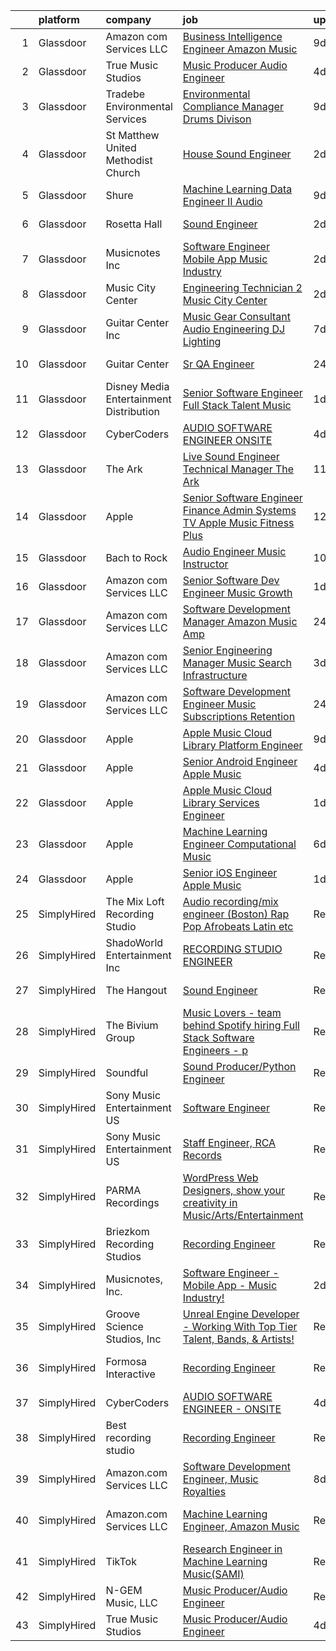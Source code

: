 

|    | platform    | company                                   | job                                                                                                                                                                                                                                                                                                                                                                                                                                                                                                                                                                                                                                                                                                                                                                                                                                                                                                                                                                                                                                                                                                                                                                                                                                                                                                                                                                                                                                                                   | update_time   | location                   |
|---:|:------------|:------------------------------------------|:----------------------------------------------------------------------------------------------------------------------------------------------------------------------------------------------------------------------------------------------------------------------------------------------------------------------------------------------------------------------------------------------------------------------------------------------------------------------------------------------------------------------------------------------------------------------------------------------------------------------------------------------------------------------------------------------------------------------------------------------------------------------------------------------------------------------------------------------------------------------------------------------------------------------------------------------------------------------------------------------------------------------------------------------------------------------------------------------------------------------------------------------------------------------------------------------------------------------------------------------------------------------------------------------------------------------------------------------------------------------------------------------------------------------------------------------------------------------|:--------------|:---------------------------|
|  1 | Glassdoor   | Amazon com Services LLC                   | [Business Intelligence Engineer  Amazon Music](https://www.glassdoor.com/partner/jobListing.htm?pos=112&ao=1136043&s=58&guid=00000181e1bcf54aa57a1c54ea745fc6&src=GD_JOB_AD&t=SR&vt=w&cs=1_5f7934dc&cb=1657349666385&jobListingId=1007971263077&jrtk=3-0-1g7grptbd2g8u001-1g7grptbr21a7000-5bd6390416243998-)                                                                                                                                                                                                                                                                                                                                                                                                                                                                                                                                                                                                                                                                                                                                                                                                                                                                                                                                                                                                                                                                                                                                                         | 9d            | Seattle, WA                |
|  2 | Glassdoor   | True Music Studios                        | [Music Producer Audio Engineer](https://www.glassdoor.com/partner/jobListing.htm?pos=104&ao=1110586&s=58&guid=00000181e1bcf54aa57a1c54ea745fc6&src=GD_JOB_AD&t=SR&vt=w&ea=1&cs=1_cee66aed&cb=1657349666384&jobListingId=1007982844153&cpc=1160948BCBA38B5B&jrtk=3-0-1g7grptbd2g8u001-1g7grptbr21a7000-e9ad603f9e1e1b90--6NYlbfkN0Cclaa377q9GeGOs9YARfq_eCDzB33vFgKlz5yYjo8czEdQQh3p8lYfEptMOoQyBJ7vsIfvVrQSJWNSSVEZI10H-7dZwhNuTLvz-qEP_0j4K4QBnJ4CqLCnpYSlWHbBS4qIZQgqN5MCnUg--oZJjHYXCubqSoCaROBEaetwyPCIiDI7YfS0l3UIgBx9lj3JYF1GVWJcEYBVndWbtK9dOfMpFcHyrU4-zyYCge5K02MKMp_k-9lYr2Ar_tVgDoSZFZgmrQG6gqa97NtigS5jZacV18L9pfTtA-TWZ2hlBugmgvcJd7Z0G-tJqLIzDc6hdBTIG7tXiyeHLkryryPcKzgp5iK5VKgUuIknyvHlx5UEPzZ1mXCMeNf-YEJLaC9xqz-ti73Q03exp50_TJeLsePSDDAcXp6ZXluCGafChailRl-jAqii0S4wF9ay7xV-KwjyO_IZKGVS668r7aFdmGCtvkWFqUIdStICz7rw8qvyGOezN9z_Ls1N5nzCfPkNUJH6kIICGaEcjw%3D%3D)                                                                                                                                                                                                                                                                                                                                                                                                                                                                                                                                                                                  | 4d            | Smithfield, RI             |
|  3 | Glassdoor   | Tradebe Environmental Services            | [Environmental Compliance Manager   Drums Divison](https://www.glassdoor.com/partner/jobListing.htm?pos=124&ao=1136043&s=58&guid=00000181e1bcf54aa57a1c54ea745fc6&src=GD_JOB_AD&t=SR&vt=w&ea=1&cs=1_5a7bf85a&cb=1657349666385&jobListingId=1007970880554&jrtk=3-0-1g7grptbd2g8u001-1g7grptbr21a7000-cf13d70524adebc5-)                                                                                                                                                                                                                                                                                                                                                                                                                                                                                                                                                                                                                                                                                                                                                                                                                                                                                                                                                                                                                                                                                                                                                | 9d            | Millington, TN             |
|  4 | Glassdoor   | St  Matthew United Methodist Church       | [House Sound Engineer](https://www.glassdoor.com/partner/jobListing.htm?pos=102&ao=1110586&s=58&guid=00000181e1bcf54aa57a1c54ea745fc6&src=GD_JOB_AD&t=SR&vt=w&ea=1&cs=1_6ce6f7ee&cb=1657349666383&jobListingId=1007987696103&cpc=3F4BEC3597F56A5D&jrtk=3-0-1g7grptbd2g8u001-1g7grptbr21a7000-e02605d2229f6e21--6NYlbfkN0DeyJ4CP5CzwT7broxeUwKBt3co1QwKwWitRQqJu2WRZ8WbzOPgHeCMVCJiBN4gdflLkq0eI4jWaarqyYzbPMIZPeOqj5jQDHOTcZuKGJiF5rH5olFcnKcVCcqlxjAAgjGoK-J1-WTii0UNgXwxsO9qIfk1eDCk4vqTRAdzYxUVCC6p18B-ngQd3wxA4f3y9NPTYwvj_T7ysbTCrKJK7KEjFDWFDa1fDENhlHw8IzocBQ-O83S2SvBbqUei6Vn7FbXG77p0IlE_I4ScQiFe11nqs2MNNZxyNjKNl4KY_un00C2AueqPRS3qKCSb_lW4CQOEaWxeBjyWdZV-_DAPpmvpK0g3yK6VvgRj5Mi_PHVvqUrxnYyPnNE8IwmLz9ZPfq0qAx8QvhnsoHJZcCJahlMuweez8rn9s_WwhRnOsaW90zlEdbQmDU-ITxlE5sbN39-Gnap53EvClKB8GS4SRr8cJADHq-a0jDBas_WyrX_eH1Xby24_p5b0aYS4xUCooEk%3D)                                                                                                                                                                                                                                                                                                                                                                                                                                                                                                                                                                                                         | 2d            | Belleville, IL             |
|  5 | Glassdoor   | Shure                                     | [Machine Learning Data Engineer II  Audio ](https://www.glassdoor.com/partner/jobListing.htm?pos=117&ao=1136043&s=58&guid=00000181e1bcf54aa57a1c54ea745fc6&src=GD_JOB_AD&t=SR&vt=w&cs=1_ffc96ae0&cb=1657349666385&jobListingId=1007971074899&jrtk=3-0-1g7grptbd2g8u001-1g7grptbr21a7000-275af2a80abb2847-)                                                                                                                                                                                                                                                                                                                                                                                                                                                                                                                                                                                                                                                                                                                                                                                                                                                                                                                                                                                                                                                                                                                                                            | 9d            | Niles, IL                  |
|  6 | Glassdoor   | Rosetta Hall                              | [Sound Engineer](https://www.glassdoor.com/partner/jobListing.htm?pos=116&ao=1136043&s=58&guid=00000181e1bcf54aa57a1c54ea745fc6&src=GD_JOB_AD&t=SR&vt=w&ea=1&cs=1_be6a7f27&cb=1657349666385&jobListingId=1007987809960&jrtk=3-0-1g7grptbd2g8u001-1g7grptbr21a7000-1a75c061bb43275b-)                                                                                                                                                                                                                                                                                                                                                                                                                                                                                                                                                                                                                                                                                                                                                                                                                                                                                                                                                                                                                                                                                                                                                                                  | 2d            | Boulder, CO                |
|  7 | Glassdoor   | Musicnotes  Inc                           | [Software Engineer   Mobile App   Music Industry ](https://www.glassdoor.com/partner/jobListing.htm?pos=101&ao=1110586&s=58&guid=00000181e1bcf54aa57a1c54ea745fc6&src=GD_JOB_AD&t=SR&vt=w&ea=1&cs=1_2477840a&cb=1657349666383&jobListingId=1007987824386&cpc=A6F0E0205751D875&jrtk=3-0-1g7grptbd2g8u001-1g7grptbr21a7000-1b6a51fd5f23768c--6NYlbfkN0AzOvrGu_UugWgn3GqKRF9Dlu_Ew02IZ-2nOt7BxrJX_Sm7R0sRpg5LX2Nb3ovUgcnYc73xOuf68REcZa0Kn_pzjf71i3a3pP6O3dW382joGQgFGzVVVYzqps2-IhRZniP29t4VAJTZQ8QHqrseZo7y6MDfGq9xc5RAMu-9A1PJgbPLImkvemHIW5-Fnh5dMPYaw9u11Zvjkg5sqrwMi1SllULyd5zi883z-ylJEEG16hOWtl60364iOEIfzlK_1eMEzvDEQk0QMH203CI_58O0SbB8X5Utozq3RrMhX5qgNMLACzyZnRw1DGD_9CmzO3YzPpvx1emdSTD2zDIjnw7L5dkMRYazhbFUABmFYdq4Sz1M7Gr_qPmSs3AZQ_Y_EZ4832Ufz6AM2utW1nn1V8YFmNCZeUcR10LsKHelBHVlcHdstQJzJ6L3uYdMH2M2YjxY9dOUu4x8iWUS2uxTwCgP2VVPgNOW7UXRWTM6yOzgFJBX2qJsLxoXZIRE6sYv7oXxY6cuX8k04g%3D%3D)                                                                                                                                                                                                                                                                                                                                                                                                                                                                                                                                                               | 2d            | Madison, WI                |
|  8 | Glassdoor   | Music City Center                         | [Engineering Technician 2   Music City Center](https://www.glassdoor.com/partner/jobListing.htm?pos=123&ao=1136043&s=58&guid=00000181e1bcf54aa57a1c54ea745fc6&src=GD_JOB_AD&t=SR&vt=w&ea=1&cs=1_3075bf69&cb=1657349666385&jobListingId=1007987451328&jrtk=3-0-1g7grptbd2g8u001-1g7grptbr21a7000-2004644265c012ab-)                                                                                                                                                                                                                                                                                                                                                                                                                                                                                                                                                                                                                                                                                                                                                                                                                                                                                                                                                                                                                                                                                                                                                    | 2d            | Nashville, TN              |
|  9 | Glassdoor   | Guitar Center  Inc                        | [Music Gear Consultant   Audio Engineering DJ Lighting](https://www.glassdoor.com/partner/jobListing.htm?pos=108&ao=1110586&s=58&guid=00000181e1bcf54aa57a1c54ea745fc6&src=GD_JOB_AD&t=SR&vt=w&ea=1&cs=1_fe5a1fb6&cb=1657349666384&jobListingId=1007977613458&cpc=61B26E8FEFFA679F&jrtk=3-0-1g7grptbd2g8u001-1g7grptbr21a7000-581e8f2fb3f00138--6NYlbfkN0B-XkD931Z_CfTt1xk_J8Xb09JRPDG-yzCpVixI3vwp10mNhCF8nhCZPG4aROChdzgkR2-Flt9Mfmw6orsD9pu5-Wdj8V0pQXTUT-xZi8cwCc3adf9snIYkQOzb6ADPovnPR6yQ-Us9QOi4ilUyFghRQ3Yb-4XqHqQnJOVT3m0suo9LV4Dvc7cqMyzmtBW1DfrZ69ay-IPxB8mjTrN3T8FEcJG53TMkzOMugiR8Ovp6ei-RuzPb-Vm14SPyZuCYcajDRTjDPLemnXlaz28Skudmm2a0hvw7y7x3Y2WKdk3Re041gGvcYn2pJA2TRMTiAP4qNCOXSdH3nzTQ_-xf4UeTx7TeoYd4S8ZqQaSP1xlQZ28HtbI-NinL3cXY1GweF1IvLT8XwddEZbssUM1gvAwUhysit8PYlSWMk97f6TQSVyYJVmdashnkPDtIUjDa-oPCUrm9RdrDS1mDIOFHcRDvnu1mgI6FTH0OcP9B_Z8xR75sVcmUi415pi3cGL8siitmdvjLl3vtz_WncT1RPXUC29PTy_ptjMBX7Upc46-BGQ%3D%3D)                                                                                                                                                                                                                                                                                                                                                                                                                                                                                                                          | 7d            | Nashville, TN              |
| 10 | Glassdoor   | Guitar Center                             | [Sr  QA Engineer](https://www.glassdoor.com/partner/jobListing.htm?pos=121&ao=1136043&s=58&guid=00000181e1bcf54aa57a1c54ea745fc6&src=GD_JOB_AD&t=SR&vt=w&cs=1_eae9509a&cb=1657349666385&jobListingId=1007993260702&jrtk=3-0-1g7grptbd2g8u001-1g7grptbr21a7000-89007a3c6437a4ea-)                                                                                                                                                                                                                                                                                                                                                                                                                                                                                                                                                                                                                                                                                                                                                                                                                                                                                                                                                                                                                                                                                                                                                                                      | 24h           | Frederick, MD              |
| 11 | Glassdoor   | Disney Media   Entertainment Distribution | [Senior Software Engineer  Full Stack   Talent   Music](https://www.glassdoor.com/partner/jobListing.htm?pos=114&ao=1136043&s=58&guid=00000181e1bcf54aa57a1c54ea745fc6&src=GD_JOB_AD&t=SR&vt=w&cs=1_7f730ec8&cb=1657349666385&jobListingId=1007989924594&jrtk=3-0-1g7grptbd2g8u001-1g7grptbr21a7000-728e65fc6a8cb306-)                                                                                                                                                                                                                                                                                                                                                                                                                                                                                                                                                                                                                                                                                                                                                                                                                                                                                                                                                                                                                                                                                                                                                | 1d            | Glendale, CA               |
| 12 | Glassdoor   | CyberCoders                               | [AUDIO SOFTWARE ENGINEER   ONSITE](https://www.glassdoor.com/partner/jobListing.htm?pos=110&ao=1110586&s=58&guid=00000181e1bcf54aa57a1c54ea745fc6&src=GD_JOB_AD&t=SR&vt=w&ea=1&cs=1_90f77f3f&cb=1657349666385&jobListingId=1007982605566&cpc=451933188B21919D&jrtk=3-0-1g7grptbd2g8u001-1g7grptbr21a7000-16062b2427cf47f4--6NYlbfkN0CpFJQzrgRR8WqXWK1qKKEqALWJw739KlKqr2H-MSI4eoBlI4EFrmor2FYZMP3muM16rRhWfLOvl8w_Q8ZIS2PYrNr62g5lhgc9cXwv0uVo5bzzNHDNeV8I8YEzWfCI8tlU3Xkbj85AdPK2tbkOSaeYazyWxiMp1zri84sP_q6RvFlGmBgshparc6LUagg-MogmwnIPieGXwhSjRTj7IFVC_KhXClRUvmh3FKAezjqyMgE7I5f87KwiR6P4-3z9_iKD7xK3yoITm-R4GfkdMMBLVZ6cH4rYUrSkYT0_zbyaScWp1fh7ZaU55tZ5t2bgQL60os5-7qhTwtS7eecKeewfg7RXjRew8KqBr2ykgilSOekvwZ2NjhfIt88TqqkseaI7-4e8U48K5WvmpVj8WwMwVziFZUrouRos-qtJgm7VvJNFY8O0o4IbwLcfLSZHSxHd7X8gs3mhVT1UefYgZNNRNS6lCmCxcYxccVqmD4UyYD8_uP8XBs0-S45EAtmZ9aFijSFcqS7n6iHxlFDDEoW3JpG5TmlwFYDb_UtNdnG3NvnL-ZDbkSZTzeutO4-y3ZReqIj3YTCBvk6HEWtmf5Ib1zT7nu8LT304oN2MfFOGf5NzGFgbOg1nFc6bGycCijo2I3R94GHeZH5PjZdeFcmIILS6oQF07Rgru2c6anOWIu4y78KD7042aJ57qRatqe2dNILXbADbFEbAFjRDVTduyzFP5Px7sSYME733FJfmMXBRLompuHa-muXI6hSsPSxxS06foHv5L9Ap_FECDJhLb98BO7YYnfj8rj-YVhfyZEN5UcUISN5NxW5947Ma5D3con0C1FYHt6G-YXYLwW1n890HILTV5US8iWGQq-b_sf6XvClNywePRSm2EATIiJXEtpM3T2khwQH7UziFGfQCslot-IgrjgfTMs6PZ7rn6wI-GI-7g_Y3QCPV8vNQzeY8BislF4vul38UXWDXmAxxPwS68USUPm4%3D)                                                                                             | 4d            | San Jose, CA               |
| 13 | Glassdoor   | The Ark                                   | [Live Sound Engineer Technical Manager   The Ark](https://www.glassdoor.com/partner/jobListing.htm?pos=120&ao=1136043&s=58&guid=00000181e1bcf54aa57a1c54ea745fc6&src=GD_JOB_AD&t=SR&vt=w&ea=1&cs=1_420187c3&cb=1657349666385&jobListingId=1007966630906&jrtk=3-0-1g7grptbd2g8u001-1g7grptbr21a7000-ebfcacfc31be7ca6-)                                                                                                                                                                                                                                                                                                                                                                                                                                                                                                                                                                                                                                                                                                                                                                                                                                                                                                                                                                                                                                                                                                                                                 | 11d           | Ann Arbor, MI              |
| 14 | Glassdoor   | Apple                                     | [Senior Software Engineer   Finance   Admin Systems  TV   Apple Music  Fitness Plus ](https://www.glassdoor.com/partner/jobListing.htm?pos=109&ao=1110586&s=58&guid=00000181e1bcf54aa57a1c54ea745fc6&src=GD_JOB_AD&t=SR&vt=w&cs=1_41b2e232&cb=1657349666384&jobListingId=1007965233471&cpc=AC285F3A3ECA6BB0&jrtk=3-0-1g7grptbd2g8u001-1g7grptbr21a7000-ae0f27bdc28e0250--6NYlbfkN0BvKrLyj5gPmtZO9T8euul8TCxuuKNOtzRJOomxnwSEodTz2Bc-sPZlADHp0xxmf8VeuY8ylQRai-V3wvVX6caqz5RJ_LZ51DxmtvWx3a9Ex-8fRZnA-0QSTxhEYtCWdU7hfwLK5xjTM-lnW3XaidCgOmivPDNDQqkpJxlrl9kv111pacbXatAZkMfoP4RgLftecPAgZhCYa96hFAWTj9Om7iCa94nGKteOWsa05eMhS_jnBNp1z31fx6yZpgN3sbZsM9anV7D-78JNYyPNhiB6OEqx8Rgrh8k_n4JUHTni3Radj099mK1qtsoQx8EAv0h8wwhDV8QFZkEAZpYrQG5AcNmIeEUvPYpV9k2vcuWXcgqdWFt-O09y6aWDOijBFFUL6qo2sfMZMWgPl8O8UA3vvuNnDZlC65wiWGo8WehSsrHN4hAeonJ5_T8QCHMQCVylA8r7SK5JhDOA8Z2F6YGXa4gvDdV2uoqx5YG9jly75gjV0skgSxYPxSDzV4_E3wm2It8FeyXiRHQEU8tNaxhj9AXYVfKCL7SssiEiGBEKGAz2PMnYoEUG5K6fY9BbER6NtUdFHpyvz70MraCvacW8Ki1nt9xFJLSJIk8RzdEeozgCwmdcbuamBXu3PPTL97mvWajgS-COfG3gguEtbmNTHAWO3mIyVwgIkd9dlhImEYtWNbNbNahqEliGyJZDSsr1UIfwwPMAuvHTMp0Yin_XD6ThI7i7zfAmx-lGe4ZJCYPQBwT45FyQXCuvW3gKs84nq2H0vYbKl8CBTTPpn-5TMf6VvAX5AMx6rx8HtggSeawtf4FAPAU5QkzCWQ352IJKca3rF8RYKizRu_yTs6-pK0IwMv2V_qs8aL9Vtl5lJZbheFi50mm2z5rGbC6z6KtaKaa5RQizGOYrJLMUR2CtA1bS2SMNQQ6lPUGj0VvKiPIe8U1KmG9Duc8bPMMYDiZ5oHQS7b4hnjpyfAFrWnw-CVj8hHVv0naVaDsrtheWT4PgzD5JEf71E3R1lxiw72gjGqBOstKo1w%3D%3D) | 12d           | Austin, TX                 |
| 15 | Glassdoor   | Bach to Rock                              | [Audio Engineer Music Instructor](https://www.glassdoor.com/partner/jobListing.htm?pos=119&ao=1136043&s=58&guid=00000181e1bcf54aa57a1c54ea745fc6&src=GD_JOB_AD&t=SR&vt=w&ea=1&cs=1_9287d9a2&cb=1657349666385&jobListingId=1007969570297&jrtk=3-0-1g7grptbd2g8u001-1g7grptbr21a7000-cbe3092fae1a7e08-)                                                                                                                                                                                                                                                                                                                                                                                                                                                                                                                                                                                                                                                                                                                                                                                                                                                                                                                                                                                                                                                                                                                                                                 | 10d           | Leesburg, VA               |
| 16 | Glassdoor   | Amazon com Services LLC                   | [Senior Software Dev Engineer  Music Growth](https://www.glassdoor.com/partner/jobListing.htm?pos=115&ao=1136043&s=58&guid=00000181e1bcf54aa57a1c54ea745fc6&src=GD_JOB_AD&t=SR&vt=w&cs=1_d08b4fa6&cb=1657349666385&jobListingId=1007989412848&jrtk=3-0-1g7grptbd2g8u001-1g7grptbr21a7000-0e8c23e4f2214d73-)                                                                                                                                                                                                                                                                                                                                                                                                                                                                                                                                                                                                                                                                                                                                                                                                                                                                                                                                                                                                                                                                                                                                                           | 1d            | Seattle, WA                |
| 17 | Glassdoor   | Amazon com Services LLC                   | [Software Development Manager  Amazon Music  Amp](https://www.glassdoor.com/partner/jobListing.htm?pos=118&ao=1136043&s=58&guid=00000181e1bcf54aa57a1c54ea745fc6&src=GD_JOB_AD&t=SR&vt=w&cs=1_16cb7508&cb=1657349666385&jobListingId=1007993472539&jrtk=3-0-1g7grptbd2g8u001-1g7grptbr21a7000-eb8e45c9426056bd-)                                                                                                                                                                                                                                                                                                                                                                                                                                                                                                                                                                                                                                                                                                                                                                                                                                                                                                                                                                                                                                                                                                                                                      | 24h           | Atlanta, GA                |
| 18 | Glassdoor   | Amazon com Services LLC                   | [Senior Engineering Manager   Music Search Infrastructure](https://www.glassdoor.com/partner/jobListing.htm?pos=122&ao=1136043&s=58&guid=00000181e1bcf54aa57a1c54ea745fc6&src=GD_JOB_AD&t=SR&vt=w&cs=1_b41effee&cb=1657349666385&jobListingId=1007985414231&jrtk=3-0-1g7grptbd2g8u001-1g7grptbr21a7000-3dff316a9fabb990-)                                                                                                                                                                                                                                                                                                                                                                                                                                                                                                                                                                                                                                                                                                                                                                                                                                                                                                                                                                                                                                                                                                                                             | 3d            | San Francisco, CA          |
| 19 | Glassdoor   | Amazon com Services LLC                   | [Software Development Engineer  Music Subscriptions Retention](https://www.glassdoor.com/partner/jobListing.htm?pos=111&ao=1136043&s=58&guid=00000181e1bcf54aa57a1c54ea745fc6&src=GD_JOB_AD&t=SR&vt=w&cs=1_6c5f9932&cb=1657349666385&jobListingId=1007993475146&jrtk=3-0-1g7grptbd2g8u001-1g7grptbr21a7000-004cc8ec7546b5b2-)                                                                                                                                                                                                                                                                                                                                                                                                                                                                                                                                                                                                                                                                                                                                                                                                                                                                                                                                                                                                                                                                                                                                         | 24h           | San Francisco, CA          |
| 20 | Glassdoor   | Apple                                     | [Apple Music   Cloud Library Platform Engineer](https://www.glassdoor.com/partner/jobListing.htm?pos=106&ao=1110586&s=58&guid=00000181e1bcf54aa57a1c54ea745fc6&src=GD_JOB_AD&t=SR&vt=w&cs=1_afba244e&cb=1657349666383&jobListingId=1007970746221&cpc=FA84DF7EA1EC2398&jrtk=3-0-1g7grptbd2g8u001-1g7grptbr21a7000-c9d13abfbc6df045--6NYlbfkN0BvKrLyj5gPmtZO9T8euul8TCxuuKNOtzRJOomxnwSEodTz2Bc-sPZl1dBMH13w-jPKC2FcmXtgskzyl6n0E5lMNY8Fhph5dE2E8luwZG1Y8Zsp6SiXuicGrH8yb6GXySN60REP2yfzH843ocBJmD9vcLXXWyt8fN8YFQPc3fXjKmptdm0qkVYw6T-bmERiN1kCRNjzWJeazVrGeGHQwOes76WNu_EuxZhFrTbvRu2C1mGyJpwwRhC8Wyf1Fk32V8FYk9uzHv-HcX0pTvyUJSwY-NSXkP7zpZzgk5XqKLtbi4W5UGjSaupofMTPimPeFzkMYd_pUZrE8gKNWNX7bGk5y2G9z2d3i6kRtxIOMvfy5Yj9QEWgNPo0qyLKUiqMwt-5IjNoNYIYAuaSDTsF29J-WJm0dSKvvfUYfcChNErXYHJJuYNJvkHThcXpn0bTvO2323wdKhxjfeXom_FNUITEBFyFGWIUHkOfHRbSHyNFWJ1PGjKjeLRY76FiFV_7SyQDkz0lfpimle0SucGyBnbe45rSp1lHmOCAL4DINRiL78eEJNFyQF4sgahRD0GiMACULLbXnVY9UYtDcm3Qa52PYwvh5XjsCeePNPl9cE4-jBfviV8sRYdLU_fHEXuAQbnVp-aOmwi4eWlNsVNjj-2vXcTN1WEEmtyQnCE3-qK3_XbSYzgFnc4WRha2RTgXRW-uzhOb9IoswtMfrgt2diSQYccU-OhC0F6Jpxa2eLmgNpzR_njda4AQHFTPnZiE_Gu5zfYoeFkgdiFp5B8hfwPAILtVdf-bsZ_btLfAqYOGEHH025onImVKdjWN6DGt_06yHlJRdNJYkrVj5JB1Vj8phLAA4pMNv4cS_nR-dnBH-iHzoHHarKdewcSy5WXCaZfz2yeK545R336LcxYhv6UF0sz8fpokPre4XyB_BpMtc14u0tV0F_Fk-RJe7JqGGA7N1W2E5Eo7fDJvyhDWidVF33JIuugIR5Y%3D)                                                                                     | 9d            | Seattle, WA                |
| 21 | Glassdoor   | Apple                                     | [Senior Android Engineer   Apple Music](https://www.glassdoor.com/partner/jobListing.htm?pos=107&ao=1110586&s=58&guid=00000181e1bcf54aa57a1c54ea745fc6&src=GD_JOB_AD&t=SR&vt=w&cs=1_e8fe3f36&cb=1657349666384&jobListingId=1007984018887&cpc=F4EED0218A761C36&jrtk=3-0-1g7grptbd2g8u001-1g7grptbr21a7000-1d48fe6209326bcd--6NYlbfkN0BvKrLyj5gPmtZO9T8euul8TCxuuKNOtzRJOomxnwSEodTz2Bc-sPZlC5mDe-NOaJin8--Ei5RaBzEFtFHODJ23iicN7ZTfzAeZgjtNi4ojJldcd46RS_DdM-BSvIpYNm_PUFoRYto4x_HQI7s12kzg2KXb_7Fb5GlqesHrTpZWWw0XFuHxHUSLTZEF6GvSretWDR0YuUj3OapSof-dOXZDydIdSlgg850MPfMdiyl0POepW5dLiBwsD4VOADLHtW1XXP8pb_E06wgDDgh3lGDOxDNVNwvHstprRb0HKAqMX1ON1HTxGPrxqJ9mnfDIILhZsVA_o9Pd4qPp3XtzU2TnBplSZmltNQxYy1wkTYOX2xp4b22iTM46uPiNHXdUMpvR5oCuaEw-2KvvOgQI389gyRNSGARzoH-JxHQAdtmhFx4iIisV3k1iBV6VUfLpTkFtOEhAz2Du7bppixjl_JhS13_vVAngtzkxw1vkUYMKwN7GCNSjjJgOB18tPtIhl9K4h1he4IRTmmrJ48F3clTX8huFcb4u2cw7X3ldu6MtV49U5yvtmEzzsljQeTAmrzmD-eY3K7eTnC8eCk0OjB-KSFvEJ5hx_3Rvdp4QagjnlMszPzkquwx3Ub5lJEwE4nCaS6hBjMx6g1rpYwVfyTv59XJsXh7KDbcrMQbOqWxSmfYsOqxOgYwhncL5BQ9vqZZBgX-c4XAA1SqWci1rYVA5DmkmVnagjGH2x9206W4iKcfoCHo2TtdOIrGKH54cNLFOWZWKyxWWkH4RbC8bN1ekFbN0Rev5Y9Ly7ildf0VvdjV2SrAI_xWrlth77HCkU-xRmq0BfR4QuiPxI027CIVZKo5OXvh_78A50ZiUsog8SJQOKAEIByUHJOBz3jHgYyL84xB2dExmRO6UthdRjJLkCjZBjJarTGlBGmzs8JKtnE_5RevYD44O70GJouDnD9lI_iE5PKj0UihsWJgRaMSO_kl9CEeQGqI%3D)                                                                                             | 4d            | San Diego, CA              |
| 22 | Glassdoor   | Apple                                     | [Apple Music   Cloud Library Services Engineer](https://www.glassdoor.com/partner/jobListing.htm?pos=103&ao=1110586&s=58&guid=00000181e1bcf54aa57a1c54ea745fc6&src=GD_JOB_AD&t=SR&vt=w&cs=1_fe27204e&cb=1657349666382&jobListingId=1007989511442&cpc=3DB599BF2F4828F0&jrtk=3-0-1g7grptbd2g8u001-1g7grptbr21a7000-be8ecbecb66d78cd--6NYlbfkN0BvKrLyj5gPmtZO9T8euul8TCxuuKNOtzRJOomxnwSEodTz2Bc-sPZl1dBMH13w-jMirmmRlYfuk2oS8AQM4czn3-nN1D9TjaG6Rm3wL4IkSr_-Zpw4aohr4VEUC6xwBylXVpv5aqk1KGm2Q7oFK5uG6tiX94UVKK-6IcQHFNCkQDb3CTW9Nq6Dnj75HTFC6puEQSqgHVMn122TA-TS5TYsqogLBnopbaZJxsjMeQkrngHdTtbvGKiq8T_w41lAdoK8XR5SGejQT2ZS4lHID-aXVEWwj0tciz6bP8jkxbqriPbdKk8IBL20QyaD02WxO4gvvQzExBnfaqjZixju1i85ADrLrYaeh6oJAALvE1Jh35Ocs1GyTt6c8ZegHHOMZJli_EOjSnbSfbi6ScBL6xImFGI_AU0XQK4I0xuDIuOwnkUhMwVscmMYExt497__U_Rg1gxAXPBvvVx8MVzZQ5xxrKFGl-xSO9oBWnL9HU3cyyjATSr58T-IrSIwW3xVrfsrlpGZhpLZnmL8fE0jv4OQKfXYlYPu4Qi2q7LB1kRrL7gSg9aPy0KRXjt_C5KJvVpX1PizErwK75tZJCEeiRa2hHyGVuO7yO8rTOhI1Iq-Pn14S8GUBezYt8PtmpjmRbWxAxYzaU5i_lCTmg_9h1x3FOXREwxG5dLHYfwvqTGLc55yRIDpJD8ZXwap2TmCbFoC2MHwXuYEoaB_bNSyTaC3PN_EnQ0gpMEj2oKgblyGrf_B3BswYmlqeZXjNp4l2j2HoLIbvpvreG64aKSpikQ33r1nLa2EIoU9ucMcok4nuiGU3jJKoEUcXeHX1Hxg4RwHHDazKz1Pbw0Zs8406wiNIIixLBDbQ020VYS19DPYHUucPTetuDWAE0bY3XNQbiw6-yspes1ns5L92zW5erlFjHSpIlkayYRy8ni5eisfahW9DnHjI0JzGdVDfXBj-Stl3WTjZ0uqGD3H0WYY64RwIX5Olk_h0GM%3D)                                                                                     | 1d            | Seattle, WA                |
| 23 | Glassdoor   | Apple                                     | [Machine Learning Engineer  Computational Music](https://www.glassdoor.com/partner/jobListing.htm?pos=113&ao=1136043&s=58&guid=00000181e1bcf54aa57a1c54ea745fc6&src=GD_JOB_AD&t=SR&vt=w&cs=1_8b597584&cb=1657349666385&jobListingId=1007979225854&jrtk=3-0-1g7grptbd2g8u001-1g7grptbr21a7000-67f1049acc28ea52-)                                                                                                                                                                                                                                                                                                                                                                                                                                                                                                                                                                                                                                                                                                                                                                                                                                                                                                                                                                                                                                                                                                                                                       | 6d            | Portland, OR               |
| 24 | Glassdoor   | Apple                                     | [Senior iOS Engineer   Apple Music](https://www.glassdoor.com/partner/jobListing.htm?pos=105&ao=1110586&s=58&guid=00000181e1bcf54aa57a1c54ea745fc6&src=GD_JOB_AD&t=SR&vt=w&cs=1_37f1fc84&cb=1657349666383&jobListingId=1007991589313&cpc=0FE1F5EA2BC84A01&jrtk=3-0-1g7grptbd2g8u001-1g7grptbr21a7000-e5cb112225d9191f--6NYlbfkN0BvKrLyj5gPmtZO9T8euul8TCxuuKNOtzRJOomxnwSEodTz2Bc-sPZlC5mDe-NOaJilM8C8jrl1tTlvb3u0Hh3aQJQSSaEAluuhuJTuivr6etVOxts4-RDUxzaWA5GS7XdiWXsWWCR_air7XonM_RQsZWcOBr2u1YOFr3mVMC6LuYDjMgqi4vnzdAz399Vy-I6ndgz-ctNfJobmf2kIisbyVEH-B60rxzyhe3B7tgbdDYoeUjuCazkA7gSWpcAzkx7-3VK1SV9RdsIoSUvz_YSSwnlGqUx5gDCMBGFzwcDgejKYu2AVm2BGQnnYtzev9_7EbaQZ6loa6ZbW-9fu4S2wNc_o8WxUC5QTLr76AKcwC9rRCi_FvRrsRjruVzDg8Ah3jb5UmOYPy8VsTV8zLrGeIfa5ZIjb69Mx37bO19T7A4YCU787YRiuZtEcYJNy2ebHov_vj_eEOkbwrrSwW8nHmIeqnI3dcXLWykSRYOwFo0guoEnPp5GR6hOsrGxIxYoX3MJMyUbLkP1nn-GyNsnx4-qUzimYrksFcDzygP3RRVepeIbSvFC7cOnTXLoma7CtOTEstJnZDQM3fBEvaCcC142f5930iLHidjX2sbtUm728Xhrni1gDHjdfp3vHLEjr3l0ode8rv0pLqGhuBozmYtK7uQ2zWBZmcjeNFCBEDycxqHBUQv30G26IIpRLKfZC-xXbDJRvhtKLeQzAdENqlMsxMgE_9UNpyAxjTTc4G8o8nl7qwX22OUR4ZT8TerkVDOKOAjzGGLKfR1BqwkCqGQ7plPkVFNrQsfX8j5JRrENt3aqYKIoMiycH-UtXym23wgyjojiTMs50dpfgc43Ws8HcmO5C2InhTUT06s2a04SM6BCvL5XbioW29mbhl2ks-MDQc5aKqjTqZAog70YKF4qh5MiMPteRfdDSbazflHkBsVuBzuNj8RbrbQQyQA7zST__ER9OaL7LWdcLARfGruZMRwwlM2A%3D)                                                                                                 | 1d            | San Diego, CA              |
| 25 | SimplyHired | The Mix Loft Recording Studio             | [Audio recording/mix engineer (Boston) Rap Pop Afrobeats Latin etc](https://www.simplyhired.com/job/ItBDeQewPykczH3FXc7X40hudhT4rMdltMW5EuKQQQFv6bR65Fc9SA?q=music+engineer)                                                                                                                                                                                                                                                                                                                                                                                                                                                                                                                                                                                                                                                                                                                                                                                                                                                                                                                                                                                                                                                                                                                                                                                                                                                                                          | Recently      | Quincy, MA                 |
| 26 | SimplyHired | ShadoWorld Entertainment Inc              | [RECORDING STUDIO ENGINEER](https://www.simplyhired.com/job/LuUo1uNsflz97Kc2VUvstOqF-GlyVnesKKVECsAsCY7m3CzEC5ML1A?q=music+engineer)                                                                                                                                                                                                                                                                                                                                                                                                                                                                                                                                                                                                                                                                                                                                                                                                                                                                                                                                                                                                                                                                                                                                                                                                                                                                                                                                  | Recently      | Los Angeles, CA            |
| 27 | SimplyHired | The Hangout                               | [Sound Engineer](https://www.simplyhired.com/job/pPtma4KfpJL8yv0IV160PCctZ7zJieTNPnwDrISJ5-REzhgDQyRTVw?q=music+engineer)                                                                                                                                                                                                                                                                                                                                                                                                                                                                                                                                                                                                                                                                                                                                                                                                                                                                                                                                                                                                                                                                                                                                                                                                                                                                                                                                             | Recently      | Myrtle Beach, SC           |
| 28 | SimplyHired | The Bivium Group                          | [Music Lovers - team behind Spotify hiring Full Stack Software Engineers - p](https://www.simplyhired.com/job/xwPIhzuTN5QU7HiZUxxulf6NVWJJFVEgQggMHrjRfTQugyKoDq1S5w?q=music+engineer)                                                                                                                                                                                                                                                                                                                                                                                                                                                                                                                                                                                                                                                                                                                                                                                                                                                                                                                                                                                                                                                                                                                                                                                                                                                                                | Recently      | Boston, MA                 |
| 29 | SimplyHired | Soundful                                  | [Sound Producer/Python Engineer](https://www.simplyhired.com/job/fKwTfqRWVzhZJJT6yoybTUB5_pL76wxlddnu6kqy2_naoU7JVaHVBQ?q=music+engineer)                                                                                                                                                                                                                                                                                                                                                                                                                                                                                                                                                                                                                                                                                                                                                                                                                                                                                                                                                                                                                                                                                                                                                                                                                                                                                                                             | Recently      | Remote                     |
| 30 | SimplyHired | Sony Music Entertainment US               | [Software Engineer](https://www.simplyhired.com/job/jFkvNvEv1wn60HATk7O-oL0MKoQTR7k52KdPdKtiGDucAYDETTZT8w?q=music+engineer)                                                                                                                                                                                                                                                                                                                                                                                                                                                                                                                                                                                                                                                                                                                                                                                                                                                                                                                                                                                                                                                                                                                                                                                                                                                                                                                                          | Recently      | New York, NY +1 location   |
| 31 | SimplyHired | Sony Music Entertainment US               | [Staff Engineer, RCA Records](https://www.simplyhired.com/job/dwkMmDXnT1hAmYDd9mYCsbJlC48Fo9KuuDMR62WYReptlyXKnOCFWQ?q=music+engineer)                                                                                                                                                                                                                                                                                                                                                                                                                                                                                                                                                                                                                                                                                                                                                                                                                                                                                                                                                                                                                                                                                                                                                                                                                                                                                                                                | Recently      | Los Angeles, CA            |
| 32 | SimplyHired | PARMA Recordings                          | [WordPress Web Designers, show your creativity in Music/Arts/Entertainment](https://www.simplyhired.com/job/Wpl3TU8XzCpcpJgy39HbFjwOkTi5fD0pThvI6-P168aePEhTBsPxGw?q=music+engineer)                                                                                                                                                                                                                                                                                                                                                                                                                                                                                                                                                                                                                                                                                                                                                                                                                                                                                                                                                                                                                                                                                                                                                                                                                                                                                  | Recently      | Remote                     |
| 33 | SimplyHired | Briezkom Recording Studios                | [Recording Engineer](https://www.simplyhired.com/job/Ve2NztJXh_sn1yS2vfoFCVcTu4YTEaUeBvL2YBxMJFWTbLmQ4uHthw?q=music+engineer)                                                                                                                                                                                                                                                                                                                                                                                                                                                                                                                                                                                                                                                                                                                                                                                                                                                                                                                                                                                                                                                                                                                                                                                                                                                                                                                                         | Recently      | Alhambra, CA               |
| 34 | SimplyHired | Musicnotes, Inc.                          | [Software Engineer - Mobile App - Music Industry!](https://www.simplyhired.com/job/DQw8DzgsKmloXWUurzFo8m0y-u3GH5PfXzlyLSB3TJzuHx4lBxpAfg?q=music+engineer)                                                                                                                                                                                                                                                                                                                                                                                                                                                                                                                                                                                                                                                                                                                                                                                                                                                                                                                                                                                                                                                                                                                                                                                                                                                                                                           | 2d            | Madison, WI                |
| 35 | SimplyHired | Groove Science Studios, Inc               | [Unreal Engine Developer - Working With Top Tier Talent, Bands, & Artists!](https://www.simplyhired.com/job/tMUv0bhv1WXQseALxCUyt4HnppYbuHAxKhmBeo43qD4xlbIyIH-L1Q?q=music+engineer)                                                                                                                                                                                                                                                                                                                                                                                                                                                                                                                                                                                                                                                                                                                                                                                                                                                                                                                                                                                                                                                                                                                                                                                                                                                                                  | Recently      | Remote                     |
| 36 | SimplyHired | Formosa Interactive                       | [Recording Engineer](https://www.simplyhired.com/job/29sDM0Sr9JlQYH7solN3F74VDbJwVqpkxGxp49jc-twKzjzyunLXRQ?q=music+engineer)                                                                                                                                                                                                                                                                                                                                                                                                                                                                                                                                                                                                                                                                                                                                                                                                                                                                                                                                                                                                                                                                                                                                                                                                                                                                                                                                         | Recently      | Los Angeles, CA            |
| 37 | SimplyHired | CyberCoders                               | [AUDIO SOFTWARE ENGINEER - ONSITE](https://www.simplyhired.com/job/IGEDOCrYdPyFpQqzHCJOpM1SkaNnaknYpJQzAZJh-HPZ19kfO0BQYQ?q=music+engineer)                                                                                                                                                                                                                                                                                                                                                                                                                                                                                                                                                                                                                                                                                                                                                                                                                                                                                                                                                                                                                                                                                                                                                                                                                                                                                                                           | 4d            | San Jose, CA               |
| 38 | SimplyHired | Best recording studio                     | [Recording Engineer](https://www.simplyhired.com/job/NeQrgvRCARq24gRGjRdhaypxPwthJd0Ged64uYZzSqDAIgnFlFPbhw?q=music+engineer)                                                                                                                                                                                                                                                                                                                                                                                                                                                                                                                                                                                                                                                                                                                                                                                                                                                                                                                                                                                                                                                                                                                                                                                                                                                                                                                                         | Recently      | Glendora, CA               |
| 39 | SimplyHired | Amazon.com Services LLC                   | [Software Development Engineer, Music Royalties](https://www.simplyhired.com/job/QNKJMxSZtFgajnQPK2d4_MVQbIl-LgJUcTggNW7_szMzCcs-3IO5dw?q=music+engineer)                                                                                                                                                                                                                                                                                                                                                                                                                                                                                                                                                                                                                                                                                                                                                                                                                                                                                                                                                                                                                                                                                                                                                                                                                                                                                                             | 8d            | Sunnyvale, CA +2 locations |
| 40 | SimplyHired | Amazon.com Services LLC                   | [Machine Learning Engineer, Amazon Music](https://www.simplyhired.com/job/_Y1pMuS8GqaPVObSsGXfN3YN9AOqcNVR5dvaxGMRJfdayWgqNrshHA?q=music+engineer)                                                                                                                                                                                                                                                                                                                                                                                                                                                                                                                                                                                                                                                                                                                                                                                                                                                                                                                                                                                                                                                                                                                                                                                                                                                                                                                    | Recently      | San Francisco, CA          |
| 41 | SimplyHired | TikTok                                    | [Research Engineer in Machine Learning Music(SAMI)](https://www.simplyhired.com/job/o_JKCEMFpNRO4FZQHiwgT2dF5qyeVpOqrRspP6GRP3HsRSMp9jTcgQ?q=music+engineer)                                                                                                                                                                                                                                                                                                                                                                                                                                                                                                                                                                                                                                                                                                                                                                                                                                                                                                                                                                                                                                                                                                                                                                                                                                                                                                          | Recently      | Seattle, WA +1 location    |
| 42 | SimplyHired | N-GEM Music, LLC                          | [Music Producer/Audio Engineer](https://www.simplyhired.com/job/Ezwa4jEajZ7pguMTILcySEmg7Pz97pN4Z54HItsH2bknDEZXVVTfQw?q=music+engineer)                                                                                                                                                                                                                                                                                                                                                                                                                                                                                                                                                                                                                                                                                                                                                                                                                                                                                                                                                                                                                                                                                                                                                                                                                                                                                                                              | Recently      | Remote                     |
| 43 | SimplyHired | True Music Studios                        | [Music Producer/Audio Engineer](https://www.simplyhired.com/job/6Ue9ErnKmIN0CiGc6YNknqnXfYGF8umQarjiJIWuUQugqNcwh7iIIA?q=music+engineer)                                                                                                                                                                                                                                                                                                                                                                                                                                                                                                                                                                                                                                                                                                                                                                                                                                                                                                                                                                                                                                                                                                                                                                                                                                                                                                                              | 4d            | Smithfield, RI             |